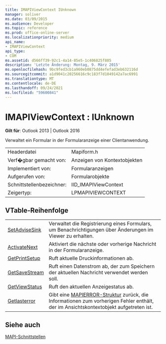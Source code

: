 ```yaml
---
title: IMAPIViewContext IUnknown
manager: soliver
ms.date: 03/09/2015
ms.audience: Developer
ms.topic: reference
ms.prod: office-online-server
ms.localizationpriority: medium
api_name:
- IMAPIViewContext
api_type:
- COM
ms.assetid: d566ff39-92c1-4a14-85e5-1c406825f805
description: 'Letzte Änderung: Montag, 9. März 2015'
ms.openlocfilehash: 9bc9fed3cb1a960eb0875dd4efefad3eb632116d
ms.sourcegitcommit: a1d9041c20256616c9c183f7d1049142a7ac6991
ms.translationtype: MT
ms.contentlocale: de-DE
ms.lasthandoff: 09/24/2021
ms.locfileid: "59600841"
---
```

# <a name="imapiviewcontext--iunknown"></a>IMAPIViewContext : IUnknown

  
  
**Gilt für**: Outlook 2013 | Outlook 2016 
  
Verwaltet ein Formular in der Formularanzeige einer Clientanwendung. 
  
|||
|:-----|:-----|
|Headerdatei  <br/> |Mapiform.h  <br/> |
|Verf�gbar gemacht von:  <br/> |Anzeigen von Kontextobjekten  <br/> |
|Implementiert von:  <br/> |Formularanzeigen  <br/> |
|Aufgerufen von:  <br/> |Formularobjekte  <br/> |
|Schnittstellenbezeichner:  <br/> |IID_IMAPIViewContext  <br/> |
|Zeigertyp:  <br/> |LPMAPIVIEWCONTEXT  <br/> |
   
## <a name="vtable-order"></a>VTable-Reihenfolge

|||
|:-----|:-----|
|[SetAdviseSink](imapiviewcontext-setadvisesink.md) <br/> |Verwaltet die Registrierung eines Formulars, um Benachrichtigungen über Änderungen im Viewer zu erhalten.  <br/> |
|[ActivateNext](imapiviewcontext-activatenext.md) <br/> |Aktiviert die nächste oder vorherige Nachricht in der Formularanzeige.  <br/> |
|[GetPrintSetup](imapiviewcontext-getprintsetup.md) <br/> |Ruft aktuelle Druckinformationen ab.  <br/> |
|[GetSaveStream](imapiviewcontext-getsavestream.md) <br/> |Ruft einen Datenstrom ab, der zum Speichern der aktuellen Nachricht verwendet werden soll.  <br/> |
|[GetViewStatus](imapiviewcontext-getviewstatus.md) <br/> |Ruft den aktuellen Anzeigestatus ab.  <br/> |
|[Getlasterror](imapiviewcontext-getlasterror.md) <br/> |Gibt eine [MAPIERROR-Struktur](mapierror.md) zurück, die Informationen zum vorherigen Fehler enthält, der im Ansichtskontextobjekt aufgetreten ist.  <br/> |
   
## <a name="see-also"></a>Siehe auch



[MAPI-Schnittstellen](mapi-interfaces.md)

